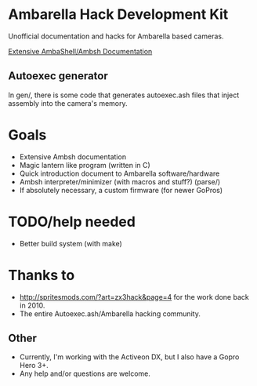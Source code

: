 # Ambarella Hack Development Kit
Unofficial documentation and hacks for Ambarella based cameras.  

[Extensive AmbaShell/Ambsh Documentation](ambsh.md)  

## Autoexec generator
In gen/, there is some code that generates autoexec.ash files that inject  
assembly into the camera's memory.

# Goals
- Extensive Ambsh documentation
- Magic lantern like program (written in C)
- Quick introduction document to Ambarella software/hardware
- Ambsh interpreter/minimizer (with macros and stuff?) (parse/)
- If absolutely necessary, a custom firmware (for newer GoPros)

# TODO/help needed
- Better build system (with make)

# Thanks to
- http://spritesmods.com/?art=zx3hack&page=4 for the work done back in 2010.
- The entire Autoexec.ash/Ambarella hacking community.

## Other
- Currently, I'm working with the Activeon DX, but I also have a Gopro Hero 3+.  
- Any help and/or questions are welcome.
